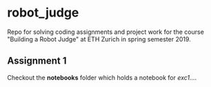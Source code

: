# robot_judge
Repo for solving coding assignments and project work for the course "Building a Robot Judge" at ETH Zurich in spring semester 2019.

## Assignment 1

Checkout the **notebooks** folder which holds a notebook for *exc1...*.